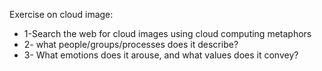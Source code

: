 
Exercise on cloud image: 
* 1-Search the web for cloud images using cloud computing metaphors
* 2- what people/groups/processes does it describe? 
* 3- What emotions does it arouse, and what values does it convey?
